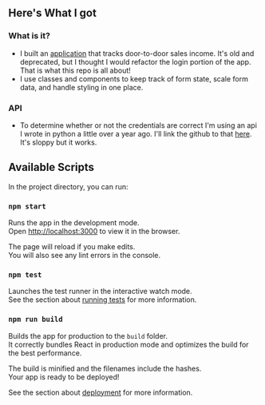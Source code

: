 
## Here's What I got

### What is it?
- I built an [application](https://github.com/alexkess101/capstone) that tracks door-to-door sales income. It's old and deprecated, but I thought I would refactor the login portion of the app. That is what this repo is all about! 
- I use classes and components to keep track of form state,
scale form data, and handle styling in one place.

### API
- To determine whether or not the credentials are correct I'm using an api I wrote in python a little over a year ago. I'll link the github to that [here](https://github.com/alexkess101/clearSummerAPI). It's sloppy but it works.




## Available Scripts

In the project directory, you can run:

### `npm start`

Runs the app in the development mode.<br />
Open [http://localhost:3000](http://localhost:3000) to view it in the browser.

The page will reload if you make edits.<br />
You will also see any lint errors in the console.

### `npm test`

Launches the test runner in the interactive watch mode.<br />
See the section about [running tests](https://facebook.github.io/create-react-app/docs/running-tests) for more information.

### `npm run build`

Builds the app for production to the `build` folder.<br />
It correctly bundles React in production mode and optimizes the build for the best performance.

The build is minified and the filenames include the hashes.<br />
Your app is ready to be deployed!

See the section about [deployment](https://facebook.github.io/create-react-app/docs/deployment) for more information.

